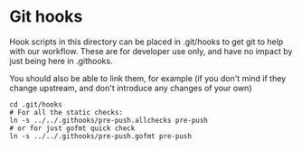 # Git hooks

Hook scripts in this directory can be placed in .git/hooks to get git to help with our workflow. These are for developer use only, and have no impact by just being here in .githooks.

You should also be able to link them, for example (if you don't mind if they change upstream, and don't introduce any changes of your own)
```
cd .git/hooks
# For all the static checks:
ln -s ../../.githooks/pre-push.allchecks pre-push
# or for just gofmt quick check
ln -s ../../.githooks/pre-push.gofmt pre-push
```